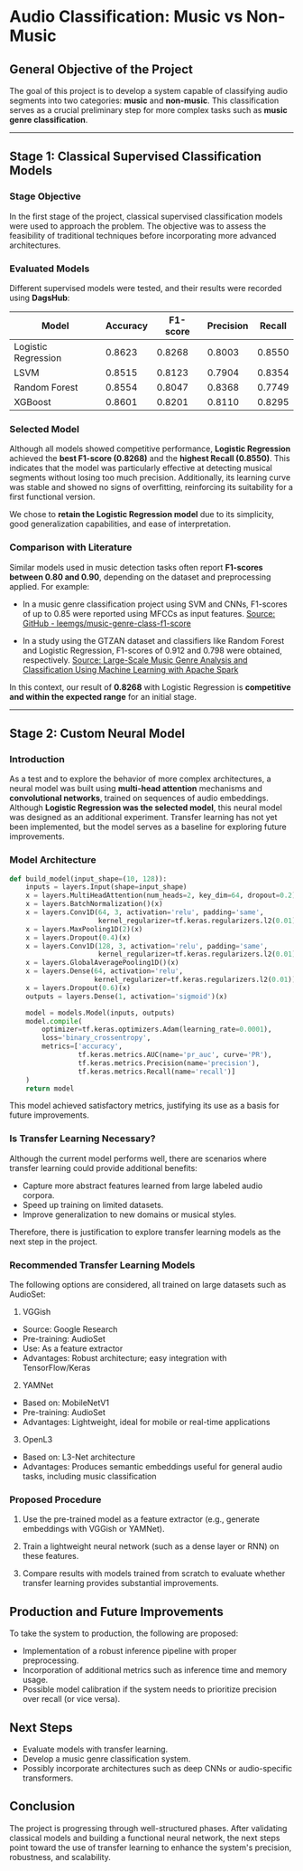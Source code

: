 # Audio Classification: Music vs Non-Music

## General Objective of the Project

The goal of this project is to develop a system capable of classifying audio segments into two categories: **music** and **non-music**. This classification serves as a crucial preliminary step for more complex tasks such as **music genre classification**.

---

## Stage 1: Classical Supervised Classification Models

### Stage Objective

In the first stage of the project, classical supervised classification models were used to approach the problem. The objective was to assess the feasibility of traditional techniques before incorporating more advanced architectures.

### Evaluated Models

Different supervised models were tested, and their results were recorded using **DagsHub**:

| Model               | Accuracy | F1-score | Precision | Recall |
|---------------------|----------|----------|-----------|--------|
| Logistic Regression | 0.8623   | 0.8268   | 0.8003    | 0.8550 |
| LSVM                | 0.8515   | 0.8123   | 0.7904    | 0.8354 |
| Random Forest       | 0.8554   | 0.8047   | 0.8368    | 0.7749 |
| XGBoost             | 0.8601   | 0.8201   | 0.8110    | 0.8295 |

### Selected Model

Although all models showed competitive performance, **Logistic Regression** achieved the **best F1-score (0.8268)** and the **highest Recall (0.8550)**. This indicates that the model was particularly effective at detecting musical segments without losing too much precision. Additionally, its learning curve was stable and showed no signs of overfitting, reinforcing its suitability for a first functional version.

We chose to **retain the Logistic Regression model** due to its simplicity, good generalization capabilities, and ease of interpretation.

### Comparison with Literature

Similar models used in music detection tasks often report **F1-scores between 0.80 and 0.90**, depending on the dataset and preprocessing applied. For example:

- In a music genre classification project using SVM and CNNs, F1-scores of up to 0.85 were reported using MFCCs as input features. [Source: GitHub - leemgs/music-genre-class-f1-score](https://github.com/leemgs/music-genre-class-f1-score)

- In a study using the GTZAN dataset and classifiers like Random Forest and Logistic Regression, F1-scores of 0.912 and 0.798 were obtained, respectively. [Source: Large-Scale Music Genre Analysis and Classification Using Machine Learning with Apache Spark](https://www.mdpi.com/2079-9292/11/16/2567)

In this context, our result of **0.8268** with Logistic Regression is **competitive and within the expected range** for an initial stage.

---

## Stage 2: Custom Neural Model

### Introduction

As a test and to explore the behavior of more complex architectures, a neural model was built using **multi-head attention** mechanisms and **convolutional networks**, trained on sequences of audio embeddings. Although **Logistic Regression was the selected model**, this neural model was designed as an additional experiment. Transfer learning has not yet been implemented, but the model serves as a baseline for exploring future improvements.

### Model Architecture

```python
def build_model(input_shape=(10, 128)):
    inputs = layers.Input(shape=input_shape)
    x = layers.MultiHeadAttention(num_heads=2, key_dim=64, dropout=0.2)(inputs, inputs)
    x = layers.BatchNormalization()(x)
    x = layers.Conv1D(64, 3, activation='relu', padding='same',
                      kernel_regularizer=tf.keras.regularizers.l2(0.01))(x)
    x = layers.MaxPooling1D(2)(x)
    x = layers.Dropout(0.4)(x)
    x = layers.Conv1D(128, 3, activation='relu', padding='same',
                      kernel_regularizer=tf.keras.regularizers.l2(0.01))(x)
    x = layers.GlobalAveragePooling1D()(x)
    x = layers.Dense(64, activation='relu',
                     kernel_regularizer=tf.keras.regularizers.l2(0.01))(x)
    x = layers.Dropout(0.6)(x)
    outputs = layers.Dense(1, activation='sigmoid')(x)

    model = models.Model(inputs, outputs)
    model.compile(
        optimizer=tf.keras.optimizers.Adam(learning_rate=0.0001),
        loss='binary_crossentropy',
        metrics=['accuracy',
                 tf.keras.metrics.AUC(name='pr_auc', curve='PR'),
                 tf.keras.metrics.Precision(name='precision'),
                 tf.keras.metrics.Recall(name='recall')]
    )
    return model
```

This model achieved satisfactory metrics, justifying its use as a basis for future improvements.

### Is Transfer Learning Necessary?

Although the current model performs well, there are scenarios where transfer learning could provide additional benefits:

- Capture more abstract features learned from large labeled audio corpora.
- Speed up training on limited datasets.
- Improve generalization to new domains or musical styles.

Therefore, there is justification to explore transfer learning models as the next step in the project.

### Recommended Transfer Learning Models

The following options are considered, all trained on large datasets such as AudioSet:

1. VGGish
- Source: Google Research
- Pre-training: AudioSet
- Use: As a feature extractor
- Advantages: Robust architecture; easy integration with TensorFlow/Keras

2. YAMNet
- Based on: MobileNetV1
- Pre-training: AudioSet
- Advantages: Lightweight, ideal for mobile or real-time applications

3. OpenL3
- Based on: L3-Net architecture
- Advantages: Produces semantic embeddings useful for general audio tasks, including music classification

### Proposed Procedure

1. Use the pre-trained model as a feature extractor (e.g., generate embeddings with VGGish or YAMNet).

2. Train a lightweight neural network (such as a dense layer or RNN) on these features.

3. Compare results with models trained from scratch to evaluate whether transfer learning provides substantial improvements.

## Production and Future Improvements

To take the system to production, the following are proposed:
- Implementation of a robust inference pipeline with proper preprocessing.
- Incorporation of additional metrics such as inference time and memory usage.
- Possible model calibration if the system needs to prioritize precision over recall (or vice versa).

## Next Steps

- Evaluate models with transfer learning.
- Develop a music genre classification system.
- Possibly incorporate architectures such as deep CNNs or audio-specific transformers.

## Conclusion
The project is progressing through well-structured phases. After validating classical models and building a functional neural network, the next steps point toward the use of transfer learning to enhance the system's precision, robustness, and scalability.






